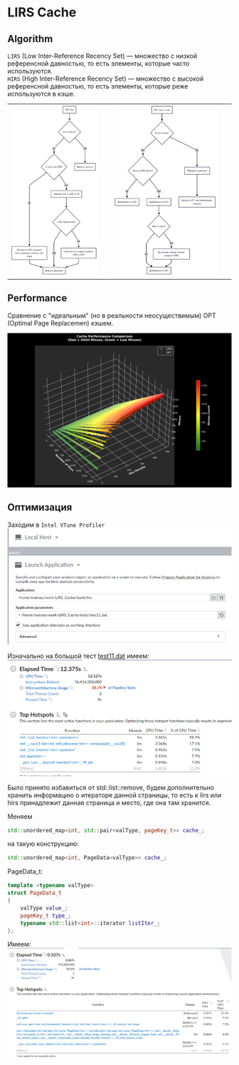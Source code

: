 # LIRS Cache

## Algorithm
`LIRS` (Low Inter-Reference Recency Set) — множество с низкой референсной давностью, то есть элементы, которые часто используются.  
`HIRS` (High Inter-Reference Recency Set) — множество с высокой референсной давностью, то есть элементы, которые реже используются в кэше.  
<table>
    <tr>
        <td><img src="imgs/get.png" width="90%" height="auto"></td>
        <td><img src="imgs/put.png" width="90%" height="auto"></td>
    </tr>
</table>

## Performance
Сравнение с "идеальным" (но в реальности неосуществимым) OPT (Optimal Page Replacemen) кэшем.

![graph](imgs/LIRS_Cache_Performance.png)

## Оптимизация
Заходим в `Intel VTune Profiler`  
![vtune start](imgs/vtuneStart.png)

Изначально на большой тест [test11.dat](tests/test11.dat) имеем:
![without opt](imgs/withoutOpt.png)

Было принято избавиться от std::list::remove, будем дополнительно хранить информацию о итераторе данной
 страницы, то есть к lirs или hirs принадлежит данная страница и место, где она там хранится.  

Меняем

```cpp
std::unordered_map<int, std::pair<valType, pageKey_t>> cache_;
```

на такую конструкцию:

```cpp
std::unordered_map<int, PageData<valType>> cache_;
```

PageData_t:

```cpp
template <typename valType>
struct PageData_t
{
    valType value_;
    pageKey_t type_;
    typename std::list<int>::iterator listIter_;
};
```

Имеем:
![with opt](imgs/withOpt.png)